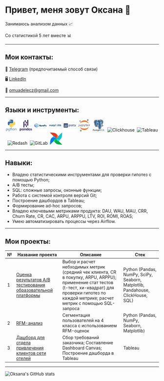 # Привет, меня зовут Оксана 👋
 Занимаюсь анализом данных 📈
 
 Со статистикой 5 лет вместе 📊

 ---
## Мои контакты:
 
📲 [Telegram](https://t.me/o_k_s1) (предпочитаемый способ связи)

🖥 [LinkedIn](https://www.linkedin.com/in/oksana-miadzelets/)

📩 omuadelecz@gmail.com


---
## Языки и инструменты:
<div>
  <img src="https://github.com/devicons/devicon/blob/6910f0503efdd315c8f9b858234310c06e04d9c0/icons/python/python-original-wordmark.svg?plain=1" title="Python" alt="Python" width="40" height="40"/>&nbsp;
  <img src="https://github.com/devicons/devicon/blob/6910f0503efdd315c8f9b858234310c06e04d9c0/icons/pandas/pandas-original-wordmark.svg?plain=1" title="Pandas" alt="Pandas" width="40" height="40"/>&nbsp;
  <img src="https://github.com/devicons/devicon/blob/6910f0503efdd315c8f9b858234310c06e04d9c0/icons/numpy/numpy-original-wordmark.svg?plain=1" title="NumPy" alt="NumPy" width="40" height="40"/>&nbsp;
  <img src="https://github.com/devicons/devicon/blob/6910f0503efdd315c8f9b858234310c06e04d9c0/icons/matplotlib/matplotlib-original-wordmark.svg?plain=1" title="Matplotlib" alt="Matplotlib" width="40" height="40"/>&nbsp;
  <img src="https://github.com/devicons/devicon/blob/6910f0503efdd315c8f9b858234310c06e04d9c0/icons/plotly/plotly-original-wordmark.svg?plain=1" title="Plotly" alt="Plotly" width="40" height="40"/>&nbsp;
  <img src="https://github.com/devicons/devicon/blob/6910f0503efdd315c8f9b858234310c06e04d9c0/icons/jupyter/jupyter-original-wordmark.svg?plain=1" title="Jupyter" alt="Jupyter" width="40" height="40"/>&nbsp;
  <img src="https://github.com/devicons/devicon/blob/6910f0503efdd315c8f9b858234310c06e04d9c0/icons/postgresql/postgresql-original-wordmark.svg?plain=1" title="PostgreSQL" alt="PostgreSQL" width="40" height="40"/>&nbsp;
  <img src="https://cdn.worldvectorlogo.com/logos/clickhouse.svg" title="Clickhouse" alt="Clickhouse" width="40" height="40"/>&nbsp;
  <img src="https://cdn.worldvectorlogo.com/logos/tableau-software.svg" title="Tableau" alt="Tableau" width="40" height="40"/>&nbsp;
  <img src="https://www.vectorlogo.zone/logos/redashio/redashio-icon.svg" title="Redash" alt="Redash" width="40" height="40"/>&nbsp;
  <img src="https://cdn.worldvectorlogo.com/logos/gitlab.svg" title="GitLab" alt="GitLab" width="40" height="40"/>&nbsp;
  <img src="https://github.com/devicons/devicon/blob/6910f0503efdd315c8f9b858234310c06e04d9c0/icons/apacheairflow/apacheairflow-original.svg?plain=1" title="Apache Airflow" alt="Apache Airflow" width="40" height="40"/>&nbsp;
</div>



---

## Навыки:

- Владею статистическими инструментами для проверки гипотез с помощью Python;
- А/В тесты;
- SQL: сложные запросы, оконные функции;
- Работа c системой контроля версий Git;
- Построение дашбордов в Tableau;
- Формирование ad-hoc запросов;
- Владею ключевыми метриками продукта: DAU, WAU, MAU, CRR, Churn Rate, CR, CAC, ARPU, ARPPU, LTV, ROI, ROMI, ROAS;
- Умею автоматизировать процессы через Airflow.

---

## Мои проекты:

| № | Название проекта| Описание | Стек |
|---|---|---|---|
|1| [Оценка результатов A/B тестирования образовательной платформы ](https://github.com/AksanaMiadzelets/AB_test_and_SQL_e-learning) | Выбор и расчет небходимых метрик (средний чек клиента, CR в покупку, ARPU, ARPPU); применение стат тестов (t-тест, хи-квадрат) для проверки гипотез по каждой метрике; расчет метрик с помощью SQL-запроса |  Python (Pandas, NumPy, SciPy, Seaborn, Matplotlib, Pandahouse, ClickHouse, SQL) |
|2| [RFM-анализ](https://github.com/AksanaMiadzelets/RFM_analysis) | Сегментация пользователей на 4 класса с использованием RFM-оценок | Python (Pandas, NumPy, Seaborn, Matplotlib) |
|3| [Дашборд для отдела привлечения клиентов сети отелей](https://github.com/AksanaMiadzelets/Tableau_project_hotel_bookings) | Сбор требований заказчика; Составление Dashboard Canvas; Построение дашборда в Tableau | Tableau |

---

![Oksana's GitHub stats](https://github-readme-stats.vercel.app/api?username=AksanaMiadzelets&theme=dark&show_icons=true)
